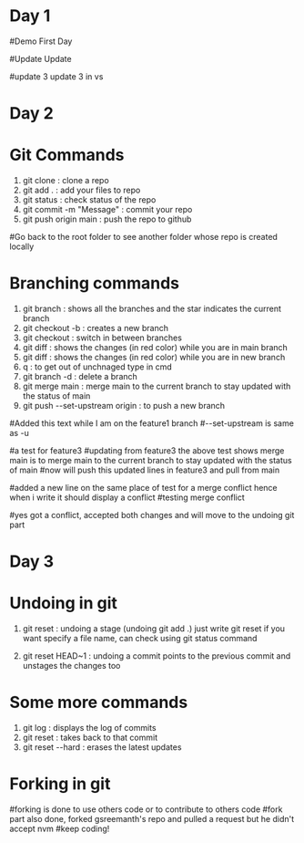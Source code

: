 # Day 1
#Demo
First Day

#Update
Update 

#update 3
update 3 in vs

# Day 2
# Git Commands
1) git clone <url> : clone a repo
2) git add . : add your files to repo
3) git status : check status of the repo
4) git commit -m "Message" : commit your repo
5) git push origin main : push the repo to github

#Go back to the root folder to see another folder whose repo is created locally

# Branching commands
1) git branch : shows all the branches and the star indicates the current branch
2) git checkout -b <branch-name> : creates a new branch
3) git checkout <branch name> : switch in between branches
4) git diff <branch name> : shows the changes (in red color) while you are in main branch
5) git diff : shows the changes (in red color) while you are in new branch
6) q : to get out of unchnaged type in cmd
7) git branch -d <branch name> : delete a branch
8) git merge main : merge main to the current branch to stay updated with the status of main 
9) git push --set-upstream origin <branch-name> : to push a new branch

#Added this text while I am on the feature1 branch
#--set-upstream is same as -u

#a test for feature3 <git merge master>
#updating from feature3 the above test shows merge main is to merge main to the current branch to stay updated with the status of main
#now will push this updated lines in feature3 and pull from main

#added a new line on the same place of test for a merge conflict hence when i write <git merge main> it should display a conflict
#testing merge conflict

#yes got a conflict, accepted both changes and will move to the undoing git part

# Day 3
# Undoing in git

1) git reset : undoing a stage (undoing git add .)
just write git reset if you want specify a file name, can check using git status command

2) git reset HEAD~1 : undoing a commit
points to the previous commit and unstages the changes too

# Some more commands
1) git log : displays the log of commits
2) git reset <commit-hash-code> : takes back to that commit
3) git reset --hard <commit-hash-code> : erases the latest updates

# Forking in git
#forking is done to use others code or to contribute to others code
#fork part also done, forked gsreemanth's repo and pulled a request but he didn't accept nvm
#keep coding!